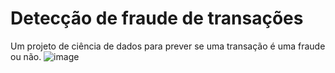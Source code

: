 # Detecção de fraude de transações
Um projeto de ciência de dados para prever se uma transação é uma fraude ou não.
![image](https://user-images.githubusercontent.com/82065728/128082588-65389cd4-e967-4837-bbc8-caae021a5812.png)
